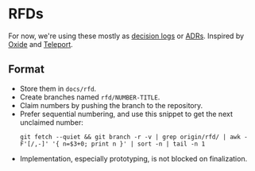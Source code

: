 # RFDs

For now, we're using these mostly as [decision logs](https://infraeng.dev/decision-log/) or [ADRs](https://github.com/joelparkerhenderson/architecture-decision-record). Inspired by [Oxide](https://oxide.computer/blog/rfd-1-requests-for-discussion/) and [Teleport](https://github.com/gravitational/teleport/blob/master/rfd/0000-rfds.md).

## Format

- Store them in `docs/rfd`.
- Create branches named `rfd/NUMBER-TITLE`.
- Claim numbers by pushing the branch to the repository.
- Prefer sequential numbering, and use this snippet to get the next unclaimed number:
  ```
  git fetch --quiet && git branch -r -v | grep origin/rfd/ | awk -F'[/,-]' '{ n=$3+0; print n }' | sort -n | tail -n 1
  ```
- Implementation, especially prototyping, is not blocked on finalization.
